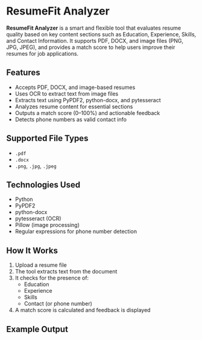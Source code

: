 # ResumeFit Analyzer

**ResumeFit Analyzer** is a smart and flexible tool that evaluates resume quality based on key content sections such as Education, Experience, Skills, and Contact Information. It supports PDF, DOCX, and image files (PNG, JPG, JPEG), and provides a match score to help users improve their resumes for job applications.

## Features

- Accepts PDF, DOCX, and image-based resumes
- Uses OCR to extract text from image files
- Extracts text using PyPDF2, python-docx, and pytesseract
- Analyzes resume content for essential sections
- Outputs a match score (0–100%) and actionable feedback
- Detects phone numbers as valid contact info

## Supported File Types

- `.pdf`
- `.docx`
- `.png`, `.jpg`, `.jpeg`

## Technologies Used

- Python
- PyPDF2
- python-docx
- pytesseract (OCR)
- Pillow (image processing)
- Regular expressions for phone number detection

## How It Works

1. Upload a resume file
2. The tool extracts text from the document
3. It checks for the presence of:
   - Education
   - Experience
   - Skills
   - Contact (or phone number)
4. A match score is calculated and feedback is displayed

## Example Output
